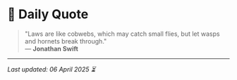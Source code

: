 # 📜 Daily Quote

> "Laws are like cobwebs, which may catch small flies, but let wasps and hornets break through."  
> — **Jonathan Swift**

---

_Last updated: 06 April 2025 ⏳_

